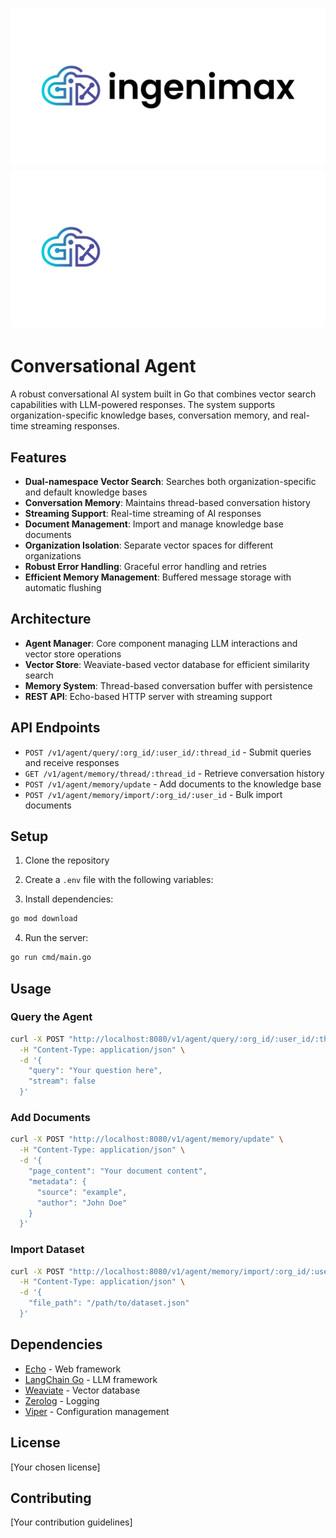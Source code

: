 # ![Ingenimax](/img/logo-header.png#gh-light-mode-only) ![Ingenimax](/img/logo-header-inverted.png#gh-dark-mode-only)

# Conversational Agent

A robust conversational AI system built in Go that combines vector search capabilities with LLM-powered responses. The system supports organization-specific knowledge bases, conversation memory, and real-time streaming responses.

## Features

- **Dual-namespace Vector Search**: Searches both organization-specific and default knowledge bases
- **Conversation Memory**: Maintains thread-based conversation history
- **Streaming Support**: Real-time streaming of AI responses
- **Document Management**: Import and manage knowledge base documents
- **Organization Isolation**: Separate vector spaces for different organizations
- **Robust Error Handling**: Graceful error handling and retries
- **Efficient Memory Management**: Buffered message storage with automatic flushing

## Architecture

- **Agent Manager**: Core component managing LLM interactions and vector store operations
- **Vector Store**: Weaviate-based vector database for efficient similarity search
- **Memory System**: Thread-based conversation buffer with persistence
- **REST API**: Echo-based HTTP server with streaming support

## API Endpoints

- `POST /v1/agent/query/:org_id/:user_id/:thread_id` - Submit queries and receive responses
- `GET /v1/agent/memory/thread/:thread_id` - Retrieve conversation history
- `POST /v1/agent/memory/update` - Add documents to the knowledge base
- `POST /v1/agent/memory/import/:org_id/:user_id` - Bulk import documents

## Setup

1. Clone the repository
2. Create a `.env` file with the following variables:

3. Install dependencies:

```bash
go mod download
```

4. Run the server:
```bash
go run cmd/main.go
```

## Usage

### Query the Agent

```bash
curl -X POST "http://localhost:8080/v1/agent/query/:org_id/:user_id/:thread_id" \
  -H "Content-Type: application/json" \
  -d '{
    "query": "Your question here",
    "stream": false
  }'
```

### Add Documents

```bash
curl -X POST "http://localhost:8080/v1/agent/memory/update" \
  -H "Content-Type: application/json" \
  -d '{
    "page_content": "Your document content",
    "metadata": {
      "source": "example",
      "author": "John Doe"
    }
  }'
```

### Import Dataset

```bash
curl -X POST "http://localhost:8080/v1/agent/memory/import/:org_id/:user_id" \
  -H "Content-Type: application/json" \
  -d '{
    "file_path": "/path/to/dataset.json"
  }'
```

## Dependencies

- [Echo](https://echo.labstack.com/) - Web framework
- [LangChain Go](https://github.com/tmc/langchaingo) - LLM framework
- [Weaviate](https://weaviate.io/) - Vector database
- [Zerolog](https://github.com/rs/zerolog) - Logging
- [Viper](https://github.com/spf13/viper) - Configuration management

## License

[Your chosen license]

## Contributing

[Your contribution guidelines]
